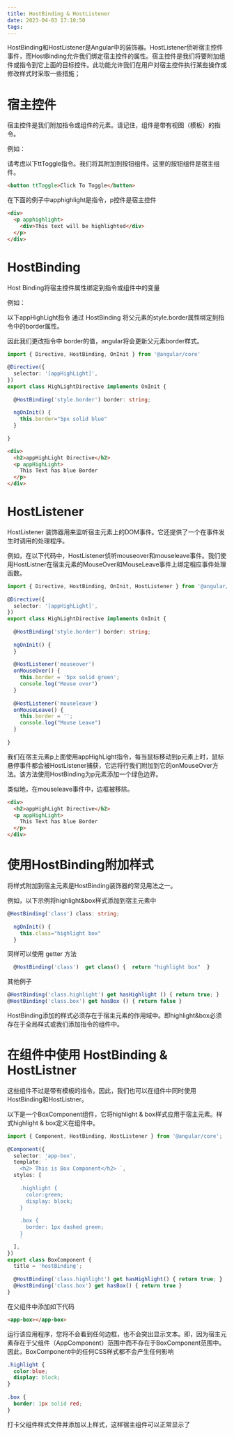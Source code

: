 ```yaml
---
title: HostBinding & HostListener
date: 2023-04-03 17:10:50
tags:
---
```

HostBinding和HostListener是Angular中的装饰器。HostListener侦听宿主控件事件，而HostBinding允许我们绑定宿主控件的属性。宿主控件是我们将要附加组件或指令到它上面的目标控件。此功能允许我们在用户对宿主控件执行某些操作或修改样式时采取一些措施；

# 宿主控件

宿主控件是我们附加指令或组件的元素。请记住，组件是带有视图（模板）的指令。

例如：

请考虑以下ttToggle指令。我们将其附加到按钮组件。这里的按钮组件是宿主组件。

~~~html
<button ttToggle>Click To Toggle</button>
~~~

在下面的例子中apphighlight是指令，p控件是宿主控件
~~~html
<div>
  <p apphighlight>
    <div>This text will be highlighted</div>
  </p>
</div>
~~~

# HostBinding

Host Binding将宿主控件属性绑定到指令或组件中的变量

例如：

以下appHighLight指令 通过 HostBinding 将父元素的style.border属性绑定到指令中的border属性。

因此我们更改指令中 border的值，angular将会更新父元素border样式。

~~~ts
import { Directive, HostBinding, OnInit } from '@angular/core'
 
@Directive({
  selector: '[appHighLight]',
})
export class HighLightDirective implements OnInit {
 
  @HostBinding('style.border') border: string;
 
  ngOnInit() {
    this.border="5px solid blue"
  }
 
}
~~~

~~~html
<div>
  <h2>appHighLight Directive</h2>
  <p appHighLight>
    This Text has blue Border
  </p>
</div>
~~~

# HostListener

HostListener 装饰器用来监听宿主元素上的DOM事件。它还提供了一个在事件发生时调用的处理程序。

例如，在以下代码中，HostListener侦听mouseover和mouseleave事件。我们使用HostListner在宿主元素的MouseOver和MouseLeave事件上绑定相应事件处理函数。

~~~ts
import { Directive, HostBinding, OnInit, HostListener } from '@angular/core'
 
@Directive({
  selector: '[appHighLight]',
})
export class HighLightDirective implements OnInit {
 
  @HostBinding('style.border') border: string;
 
  ngOnInit() {
  }
 
  @HostListener('mouseover') 
  onMouseOver() {
    this.border = '5px solid green';
    console.log("Mouse over")
  }
 
  @HostListener('mouseleave') 
  onMouseLeave() {
    this.border = '';
    console.log("Mouse Leave")
  }
 
}
~~~

我们在宿主元素p上面使用appHighLight指令，每当鼠标移动到p元素上时，鼠标悬停事件都会被HostListener捕获，它运将行我们附加到它的onMouseOver方法。该方法使用HostBinding为p元素添加一个绿色边界。

类似地，在mouseleave事件中，边框被移除。


~~~html
<div>
  <h2>appHighLight Directive</h2>
  <p appHighLight>
    This Text has blue Border
  </p>
</div>
~~~

# 使用HostBinding附加样式

将样式附加到宿主元素是HostBinding装饰器的常见用法之一。

例如，以下示例将highlight&box样式添加到宿主元素中

~~~ts
@HostBinding('class') class: string;
 
  ngOnInit() {
    this.class="highlight box"
  }
~~~

同样可以使用 getter 方法

~~~ts
  @HostBinding('class')  get class() {  return "highlight box"  }
~~~

其他例子

~~~ts
@HostBinding('class.highlight') get hasHighlight () { return true; } 
@HostBinding('class.box') get hasBox () { return false }
~~~

HostBinding添加的样式必须存在于宿主元素的作用域中。即highlight&box必须存在于全局样式或我们添加指令的组件中。

# 在组件中使用 HostBinding & HostListner

这些组件不过是带有模板的指令。因此，我们也可以在组件中同时使用HostBinding和HostListner。

以下是一个BoxComponent组件，它将highlight & box样式应用于宿主元素。样式highlight & box定义在组件中。
~~~ts
import { Component, HostBinding, HostListener } from '@angular/core';
 
@Component({
  selector: 'app-box',
  template: `
    <h2> This is Box Component</h2> `,
  styles: [
    `
    .highlight {
      color:green;
      display: block;
    } 
    
    .box {
      border: 1px dashed green;
    }
    `
  ],
})
export class BoxComponent {
  title = 'hostBinding';
 
  @HostBinding('class.highlight') get hasHighlight() { return true; }
  @HostBinding('class.box') get hasBox() { return true }
}
~~~

在父组件中添加如下代码
~~~html
<app-box></app-box>
~~~

运行该应用程序，您将不会看到任何边框，也不会突出显示文本。即，因为宿主元素存在于父组件（AppComponent）范围中而不存在于BoxComponent范围中。因此，BoxComponent中的任何CSS样式都不会产生任何影响

~~~css
.highlight {
  color:blue;
  display: block;
} 
 
.box {
  border: 1px solid red;
}
~~~

打卡父组件样式文件并添加以上样式，这样宿主组件可以正常显示了

